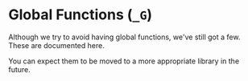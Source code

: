 # Global Functions (`_G`)

Although we try to avoid having global functions, we've still got a few. These
are documented here.

You can expect them to be moved to a more appropriate library in the future.
